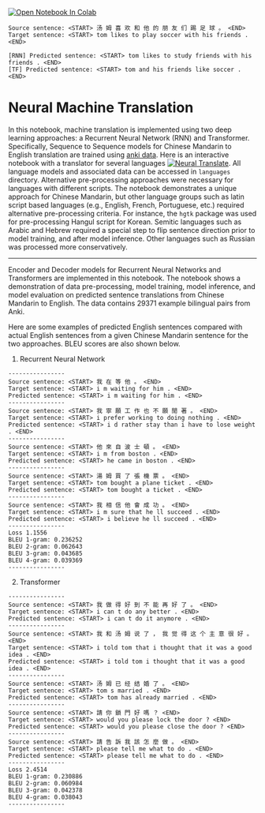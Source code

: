 [![Open Notebook In Colab](https://colab.research.google.com/assets/colab-badge.svg)](https://colab.research.google.com/github/wjonasreger/neural_machine_translation/blob/main/neural_machine_translation.ipynb)

```
Source sentence: <START> 汤 姆 喜 欢 和 他 的 朋 友 们 踢 足 球 。 <END>
Target sentence: <START> tom likes to play soccer with his friends . <END>

[RNN] Predicted sentence: <START> tom likes to study friends with his friends . <END>
[TF] Predicted sentence: <START> tom and his friends like soccer . <END>
```

# Neural Machine Translation

In this notebook, machine translation is implemented using two deep learning approaches: a Recurrent Neural Network (RNN) and Transformer. Specifically, Sequence to Sequence models for Chinese Mandarin to English translation are trained using [anki data](http://www.manythings.org/anki/). Here is an interactive notebook with a translator for several languages [![Neural Translate](https://colab.research.google.com/assets/colab-badge.svg)](https://colab.research.google.com/drive/1FNUle-E1SuLS3ciRT6pLgjspLibaTejj?usp=sharing). All language models and associated data can be accessed in `languages` directory. Alternative pre-processing approaches were necessary for languages with different scripts. The notebook demonstrates a unique approach for Chinese Mandarin, but other language groups such as latin script based languages (e.g., English, French, Portuguese, etc.) required alternative pre-processing criteria. For instance, the `hgtk` package was used for pre-processing Hangul script for Korean. Semitic languages such as Arabic and Hebrew required a special step to flip sentence direction prior to model training, and after model inference. Other languages such as Russian was processed more conservatively.

---

Encoder and Decoder models for Recurrent Neural Networks and Transformers are implemented in this notebook. The notebook shows a demonstration of data pre-processing, model training, model inference, and model evaluation on predicted sentence translations from Chinese Mandarin to English. The data contains 29371 example bilingual pairs from Anki. 

Here are some examples of predicted English sentences compared with actual English sentences from a given Chinese Mandarin sentence for the two approaches. BLEU scores are also shown below.

1. Recurrent Neural Network

```
----------------
Source sentence: <START> 我 在 等 他 。 <END>
Target sentence: <START> i m waiting for him . <END>
Predicted sentence: <START> i m waiting for him . <END>
----------------
Source sentence: <START> 我 寧 願 工 作 也 不 願 閒 著 。 <END>
Target sentence: <START> i prefer working to doing nothing . <END>
Predicted sentence: <START> i d rather stay than i have to lose weight . <END>
----------------
Source sentence: <START> 他 來 自 波 士 頓 。 <END>
Target sentence: <START> i m from boston . <END>
Predicted sentence: <START> he came in boston . <END>
----------------
Source sentence: <START> 湯 姆 買 了 張 機 票 。 <END>
Target sentence: <START> tom bought a plane ticket . <END>
Predicted sentence: <START> tom bought a ticket . <END>
----------------
Source sentence: <START> 我 相 信 他 會 成 功 。 <END>
Target sentence: <START> i m sure that he ll succeed . <END>
Predicted sentence: <START> i believe he ll succeed . <END>
----------------
Loss 1.1556
BLEU 1-gram: 0.236252
BLEU 2-gram: 0.062643
BLEU 3-gram: 0.043685
BLEU 4-gram: 0.039369
----------------
```

2. Transformer

```
----------------
Source sentence: <START> 我 做 得 好 到 不 能 再 好 了 。 <END>
Target sentence: <START> i can t do any better . <END>
Predicted sentence: <START> i can t do it anymore . <END>
----------------
Source sentence: <START> 我 和 汤 姆 说 了 ， 我 觉 得 这 个 主 意 很 好 。 <END>
Target sentence: <START> i told tom that i thought that it was a good idea . <END>
Predicted sentence: <START> i told tom i thought that it was a good idea . <END>
----------------
Source sentence: <START> 汤 姆 已 经 结 婚 了 。 <END>
Target sentence: <START> tom s married . <END>
Predicted sentence: <START> tom has already married . <END>
----------------
Source sentence: <START> 請 你 鎖 門 好 嗎 ？ <END>
Target sentence: <START> would you please lock the door ? <END>
Predicted sentence: <START> would you please close the door ? <END>
----------------
Source sentence: <START> 請 告 訴 我 該 怎 麼 做 。 <END>
Target sentence: <START> please tell me what to do . <END>
Predicted sentence: <START> please tell me what to do . <END>
----------------
Loss 2.4514
BLEU 1-gram: 0.230886
BLEU 2-gram: 0.060984
BLEU 3-gram: 0.042378
BLEU 4-gram: 0.038043
----------------
```
